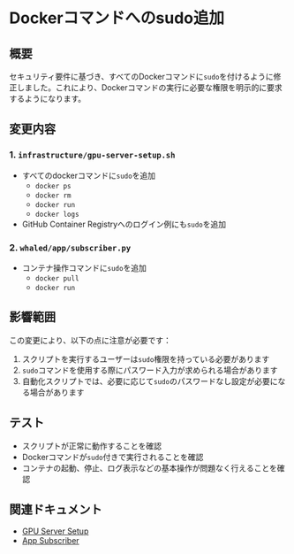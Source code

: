 # Dockerコマンドへのsudo追加

## 概要

セキュリティ要件に基づき、すべてのDockerコマンドに`sudo`を付けるように修正しました。これにより、Dockerコマンドの実行に必要な権限を明示的に要求するようになります。

## 変更内容

### 1. `infrastructure/gpu-server-setup.sh`

- すべてのdockerコマンドに`sudo`を追加
  - `docker ps`
  - `docker rm`
  - `docker run`
  - `docker logs`
- GitHub Container Registryへのログイン例にも`sudo`を追加

### 2. `whaled/app/subscriber.py`

- コンテナ操作コマンドに`sudo`を追加
  - `docker pull`
  - `docker run`

## 影響範囲

この変更により、以下の点に注意が必要です：

1. スクリプトを実行するユーザーは`sudo`権限を持っている必要があります
2. `sudo`コマンドを使用する際にパスワード入力が求められる場合があります
3. 自動化スクリプトでは、必要に応じて`sudo`のパスワードなし設定が必要になる場合があります

## テスト

- スクリプトが正常に動作することを確認
- Dockerコマンドが`sudo`付きで実行されることを確認
- コンテナの起動、停止、ログ表示などの基本操作が問題なく行えることを確認

## 関連ドキュメント

- [GPU Server Setup](../../infrastructure/gpu-server-setup.sh)
- [App Subscriber](../../whaled/app/subscriber.py)